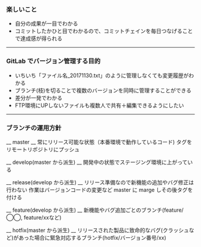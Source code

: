 ### 楽しいこと
- 自分の成果が一目でわかる
- コミットしたかひと目でわかるので、コミットチェインを毎日つなげることで達成感が得られる

---

### GitLab でバージョン管理する目的
- いちいち「ファイル名_20171130.txt」のように管理しなくても変更履歴がわかる
- ブランチ(枝)を切ることで複数のバージョンを同時に管理することができる
- 差分が一発でわかる
- FTP環境にUPしないファイルも複数人で共有＋編集できるようにしたい

---

### ブランチの運用方針
__ master __
常にリリース可能な状態（本番環境で動作しているコード)
タグをリモートリポジトリにプッシュ

__ develop(master から派生) __
開発中の状態でステージング環境に上がっている

__ release(develop から派生) __
リリース準備なので新機能の追加やバグ修正は行わない
作業はバージョンコードの変更など
master に marge しその後タグを付ける

__ feature(develop から派生) __
新機能やバグ追加ごとのブランチ(feature/◯◯, feature/xxなど)

__ hotfix(master から派生) __
リリースされた製品に致命的なバグ(クラッシュなど)があった場合に緊急対応するブランチ(hotfix/バージョン番号/xx)
